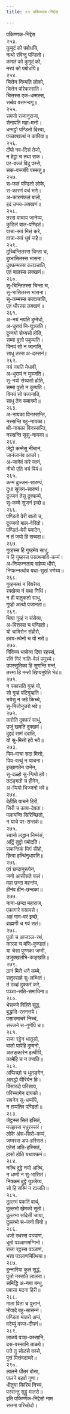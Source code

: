 ```yaml
---
title: ११ पकिण्णक-निद्देस

---
```

पकिण्णक-निद्देस  
२५३.  
कुमुदं को पबोधयि,  
नाथो रविन्दु पण्डितो।  
कमलं को कुमुदं को,  
नरपं को पबोधयि॥  
२५४.  
चित्तेन निय्यति लोको,  
चित्तेन परिकस्सति।  
चित्तस्स एक-धम्मस्स,  
सब्बेव वसमन्वगू॥  
२५५.  
समणो राजानुराजा,  
सेनापति महा-मत्तो।  
धम्मट्ठो पण्डितो दिस्वा,  
पच्‍चक्खत्थं न कारिया॥  
२५६.  
दीपो नव-दिसं तेजो,  
न हेट्ठा च तथा सकं।  
पर-वज्‍जं विदू पस्से,  
सक-वज्‍जंपि पस्सतु॥  
२५७.  
स-फलं पण्डितो लोके,  
स-कारणं वचं भणे।  
अ-कारणंफलं बालो,  
इदं उभय-लक्खणं॥  
२५८.  
तस्स वाचाय जानेय्य,  
कुटिलं बाल-पण्डितं।  
वाचा-रूपं मित्तं करे,  
वाचा-रूपं धुवं जहे॥  
२५९.  
दुच्‍चिन्तितस्स चिन्ता च,  
दुब्भासितस्स भासना।  
दुक्‍कम्मस्स कतञ्‍चाति,  
एतं बालस्स लक्खणं॥  
२६०.  
सु-चिन्तितस्स चिन्ता च,  
सु-भासितस्स भासना।  
सु-कम्मस्स कतञ्‍चाति,  
एतं धीरस्स लक्खणं॥  
२६१.  
अ-नयं नयति दुम्मेधो,  
अ-धुरायं नि-युञ्‍जति।  
दुन्‍नयो सेय्यसो होति,  
सम्मा वुत्तो पकुप्पति।  
विनयं सो न जानाति,  
साधु तस्स अ-दस्सनं॥  
२६२.  
नयं नयति मेधावी,  
अ-धुरायं न युञ्‍जति।  
सु-नयो सेय्यसो होति,  
सम्मा वुत्तो न कुप्पति।  
विनयं सो पजानाति,  
साधु तेन समागमो॥  
२६३.  
अ-नायका विनस्सन्ति,  
नस्सन्ति बहु-नायका।  
थी-नायका विनस्सन्ति,  
नस्सन्ति सुसु-नायका॥  
२६४.  
जेट्ठो कम्मेसु नीचानं,  
जानंजानंव आचरे।  
अ-जानेवं करे जानं,  
नीचो एति भयं पियं॥  
२६५.  
कम्मं दुज्‍जन-सारुप्पं,  
दुधा सुजन-सारुप्पं।  
दुज्‍जनं तेसु दुक्‍कम्मे,  
सु-कम्मे सुजनं इच्छे॥  
२६६.  
पण्डितो वेरी बालो च,  
दुज्‍जयो बाल-वेरितो।  
पण्डितं-वेरी पमादेन,  
न तं जयो हि सब्बदा॥  
२६७.  
गुय्हस्स हि गुय्हमेव साधु,  
न हि गुय्हस्स पसत्थमावि-कम्मं।  
अ-निप्फन्‍नताय सहेय्य धीरो,  
निप्फन्‍नत्थोव यथा-सुखं भणेय्य॥  
२६८.  
गुय्हमत्थं न विवरेय्य,  
रक्खेय्य नं यथा निधिं।  
न ही पातुकतो साधु,  
गुय्हो अत्थो पजानता॥  
२६९.  
थिया गुय्हं न संसेय्य,  
अ-मित्तस्स च पण्डितो।  
यो चामिसेन संहीरो,  
हदय-त्थेनो च यो नरो॥  
२७०.  
विविच्‍च भासेय्य दिवा रहस्सं,  
रत्तिं गिरं नाति-वेलं पमुञ्‍चे।  
उपस्सुतिका हि सुणन्ति मन्तं,  
तस्मा हि मन्तो खिप्पमुपेति भेदं॥  
२७१.  
न पकासति गुय्हं यो,  
सो गुय्हं पटिगुय्हति।  
भयेसु न जहे किच्‍चे,  
सु-मित्तोनुचरो भवे॥  
२७२.  
करोति दुक्‍करं साधुं,  
उजुं खमति दुक्खमं।  
दुद्ददं सामं ददाति,  
यो सु-मित्तो हवे भवे॥  
२७३.  
पिय-वाचा सदा मित्तो,  
पिय-वत्थुं न याचना।  
इच्छागतेन दानेन,  
सु-दळ्हो सु-प्पियो हवे।  
तदङ्गतो च हीनेन,  
अ-प्पियो भिज्‍जनो भवे॥  
२७४.  
देहीति याचने हिरी,  
सिरी च काय-देवता।  
पलायन्ति सिरिच्छितो,  
न याचे पर-सन्तकं॥  
२७५.  
स्वानो लद्धान निम्मंसं,  
अट्ठिं तुट्ठो पमोदति।  
सकन्तिकं मिगं सीहो,  
हित्वा हत्थिंनुधावति॥  
२७६.  
एवं छन्दानुरूपेन,  
जनो आसीसते फलं।  
महा छन्दा महन्तंव,  
हीनंव हीन-छन्दका॥  
२७७.  
नाना-छन्दा महाराज,  
एकागारे वसामसे।  
अहं गाम-वरं इच्छे,  
ब्राह्मणी च गवं सतं॥  
२७८.  
पुत्तो च आजञ्‍ञ-रथं,  
कञ्‍ञा च मणि-कुण्डलं।  
या चेसा पुण्णका जम्मी,  
उजुक्खलंभि-कङ्खति॥  
२७९.  
ठानं मित्ते धने कम्मे,  
सतुस्साहे सु-लब्भितं।  
तं दळ्हं दुक्‍करं करे,  
पञ्‍ञा-सति-समाधिना॥  
२८०.  
भेसज्‍जे विहिते सुद्ध,  
बुद्धादि-रतनत्तये।  
पसादमाचरे निच्‍चं,  
सज्‍जने स-गुणेपि च॥  
२८१.  
राजा रट्ठेन धातुसो,  
बालो पापेहि दुम्मनो,  
अलङ्कारेन इत्थीपि,  
कामेहि च न तप्पति॥  
२८२.  
अप्पिच्छो च धुतङ्गेन,  
आरद्धो वीरियेन हि।  
विसारदो परिसाय,  
परिच्‍चागेन दायको।  
सवनेन सु-धम्मंपि,  
न तप्पतिव पण्डितो॥  
२८३.  
जेट्ठस्स सितं हसितं,  
मज्झस्स मधुरस्सरं।  
लोके अंस-सिरो-कम्पं,  
जम्मस्स अप-हस्सितं।  
एतेसं अति-हस्सितं,  
हासो होति यथाक्‍कमं॥  
२८४.  
नत्थि दुट्ठे नयो अत्थि,  
न धम्मो न सु-भासितं।  
निक्‍कमं दुट्ठे युञ्‍जेय्य,  
सो हि सब्भिं न रञ्‍जति॥  
२८५.  
दुल्‍लभं पकतिं वाचं,  
दुल्‍लभो खेमको सुतो।  
दुल्‍लभा सदिसी जाया,  
दुल्‍लभो स-जनो पियो॥  
२८६.  
धजो रथस्स पञ्‍ञाणं,  
धूमो पञ्‍ञाणमग्गिनो।  
राजा रट्ठस्स पञ्‍ञाणं,  
भत्ता पञ्‍ञाणमित्थिया॥  
२८७.  
दुन्‍नारिया कुलं सुद्धं,  
पुत्तो नस्सति लालना।  
समिद्धि अ-नया बन्धु,  
पवासा मदना हिरी॥  
२८८.  
माता पिता च पुत्तानं,  
नोवादे बहु-सासन्‍नं।  
पण्डिता मातरो अप्पं,  
वदेय्युं वज्‍ज-दीपनं॥  
२८९.  
लाळये पञ्छ-वस्सानि,  
दस-वस्सानि ताळये।  
पत्ते तु सोळसे वस्से,  
पुत्तं मित्तंवदाचरे॥  
२९०.  
लालने धीतरं दोसा,  
पालने बहवो गुणा।  
धीतुया किरियं निच्‍चं,  
पस्सन्तु सुट्ठु मातरो॥  
इति पकिण्णक-निद्देसो नाम  
सत्तमा परिच्छेदो।  